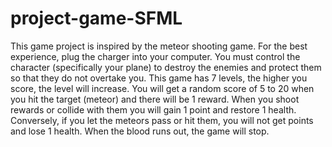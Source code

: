 # project-game-SFML
This game project is inspired by the meteor shooting game. For the best experience, plug the charger into your computer. You must control the character (specifically your plane) to destroy the enemies and protect them so that they do not overtake you. This game has 7 levels, the higher you score, the level will increase. You will get a random score of 5 to 20 when you hit the target (meteor) and there will be 1 reward. When you shoot rewards or collide with them you will gain 1 point and restore 1 health. Conversely, if you let the meteors pass or hit them, you will not get points and lose 1 health. When the blood runs out, the game will stop.
